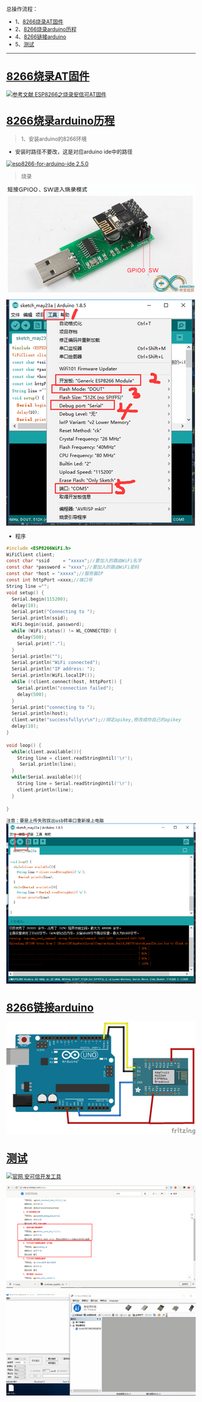 总操作流程：
- 1、[8266烧录AT固件](#ESP8266-01)
- 2、[8266烧录arduino历程](#ESP8266-02)
- 4、[8266链接arduino](#ESP8266-03)
- 5、[测试](#ESP8266-04)

***

# <a name="ESP8266-01" href="#" >8266烧录AT固件</a>

[![](https://img.shields.io/badge/参考文献-ESP8266之烧录安信可AT固件-yellow.svg "参考文献 ESP8266之烧录安信可AT固件")](https://github.com/OurNotes/CCN/blob/master/3.%E5%B5%8C%E5%85%A5%E5%BC%8F/1.arduino(arduino%20uno%20r3%20)/03.arduino%E4%B9%8Bwifi%20ESP8266/02.ESP8266%E4%B9%8BAT%E5%91%BD%E4%BB%A4%E5%BC%80%E5%8F%91/01.ESP8266%E4%B9%8B%E7%83%A7%E5%BD%95%E5%AE%89%E4%BF%A1%E5%8F%AFAT%E5%9B%BA%E4%BB%B6.md)

# <a name="ESP8266-02" href="#" >8266烧录arduino历程</a>

> 1、安装arduino的8266环境

- 安装时路径不要改，这是对应arduino ide中的路径

[![](https://img.shields.io/badge/esp8266--for--arduino--ide-2.5.0-green.svg "esp8266-for-arduino-ide 2.5.0")](https://pan.baidu.com/s/1ZAKDMQ9ojpurD2UM8BtwAA)


> 烧录

![](image/2-1.png)

![](image/2-4.png)

- 程序

```c
#include <ESP8266WiFi.h>
WiFiClient client;
const char *ssid     = "xxxxx";//要加入的路由WiFi名字
const char *password = "xxxx";//要加入的路由WiFi密码
const char *host = "xxxxx";//服务器IP
const int httpPort =xxxx;//端口号
String line ="";
void setup() {
  Serial.begin(115200);
  delay(10);
  Serial.print("Connecting to ");
  Serial.println(ssid);
  WiFi.begin(ssid, password);
  while (WiFi.status() != WL_CONNECTED) {
    delay(500);
    Serial.print(".");
  }
  Serial.println("");
  Serial.println("WiFi connected");
  Serial.println("IP address: ");
  Serial.println(WiFi.localIP());
  while (!client.connect(host, httpPort)) {
    Serial.println("connection failed");
    delay(500);
  }
  Serial.print("connecting to ");
  Serial.println(host);
  client.write("successfully\r\n");//绑定apikey,修改成你自己的apikey
  delay(10);
}

void loop() {
  while(client.available()){
    String line = client.readStringUntil('\r');
     Serial.println(line);
  }
  while(Serial.available()){
    String line = Serial.readStringUntil('\r');
    client.println(line);
  }

}
```

`
注意：要是上传失败拔出usb转串口重新接上电脑
`
![](image/2-5.png)


# <a name="ESP8266-03" href="#" >8266链接arduino</a>

![](image/2-8.png)

# <a name="ESP8266-04" href="#" >测试</a>
[![](https://img.shields.io/badge/官网-安可信开发工具-red.svg "官网 安可信开发工具")](http://wiki.ai-thinker.com/tools)

![](image/2-10.png)

![](image/2-9.gif)
